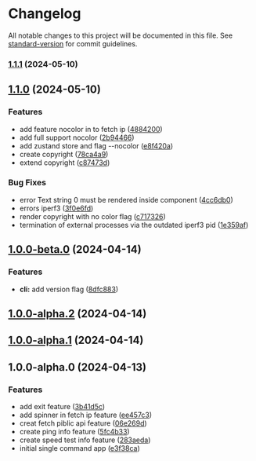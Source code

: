 # Changelog

All notable changes to this project will be documented in this file. See [standard-version](https://github.com/conventional-changelog/standard-version) for commit guidelines.

### [1.1.1](https://github.com/teplostanski/nche/compare/v1.1.0...v1.1.1) (2024-05-10)

## [1.1.0](https://github.com/teplostanski/nche/compare/v1.0.0-beta.0...v1.1.0) (2024-05-10)

### Features

- add feature nocolor in to fetch ip ([4884200](https://github.com/teplostanski/nche/commit/488420002ba624eec67f5c5eff2fba57101fb71d))
- add full support nocolor ([2b94466](https://github.com/teplostanski/nche/commit/2b9446698f78e4d5cd965021fd3321b6fba50f99))
- add zustand store and flag --nocolor ([e8f420a](https://github.com/teplostanski/nche/commit/e8f420a336c8ffc9636ffb6a8b8c29ba02e6611a))
- create copyright ([78ca4a9](https://github.com/teplostanski/nche/commit/78ca4a9362075bebd643d33c1773c222dd450312))
- extend copyright ([c87473d](https://github.com/teplostanski/nche/commit/c87473ddc40a9e016ee816ad23a4229674e037eb))

### Bug Fixes

- error Text string 0 must be rendered inside <Text> component ([4cc6db0](https://github.com/teplostanski/nche/commit/4cc6db07b7e18ac37262c2c107e93a2aba31a0e0))
- errors iperf3 ([3f0e6fd](https://github.com/teplostanski/nche/commit/3f0e6fdd2c3d24553c0714538c552c2c460a6981))
- render copyright with no color flag ([c717326](https://github.com/teplostanski/nche/commit/c7173261c5c22482bdc4c69f5b14d1ec27a99fdd))
- termination of external processes via the outdated iperf3 pid ([1e359af](https://github.com/teplostanski/nche/commit/1e359af9e4b3bbdae971ba637052ea2b8e2a8563))

## [1.0.0-beta.0](https://github.com/teplostanski/nche/compare/v1.0.0-alpha.2...v1.0.0-beta.0) (2024-04-14)

### Features

- **cli:** add version flag ([8dfc883](https://github.com/teplostanski/nche/commit/8dfc88399d5620a0b5b3def5c858d82fdc39cacb))

## [1.0.0-alpha.2](https://github.com/teplostanski/nche/compare/v1.0.0-alpha.1...v1.0.0-alpha.2) (2024-04-14)

## [1.0.0-alpha.1](https://github.com/teplostanski/nche/compare/v1.0.0-alpha.0...v1.0.0-alpha.1) (2024-04-14)

## 1.0.0-alpha.0 (2024-04-13)

### Features

- add exit feature ([3b41d5c](https://github.com/teplostanski/nche/commit/3b41d5c8254e5c0d7ffa6fcdf878af3c697af0d1))
- add spinner in fetch ip feature ([ee457c3](https://github.com/teplostanski/nche/commit/ee457c366d5a3c70d5623ddcf64ddacb256dde18))
- creat fetch piblic api feature ([06e269d](https://github.com/teplostanski/nche/commit/06e269d4bad7ff3ac411160bfd3740a33a237bea))
- create ping info feature ([5fc4b33](https://github.com/teplostanski/nche/commit/5fc4b335aad5e9413dadcb16b305ae32b5ac91fc))
- create speed test info feature ([283aeda](https://github.com/teplostanski/nche/commit/283aeda1c5390400beceafa047a24acef47ef5b0))
- initial single command app ([e3f38ca](https://github.com/teplostanski/nche/commit/e3f38ca5ce4b8b18ec44cc2ba5b4ae970c4f07f8))

